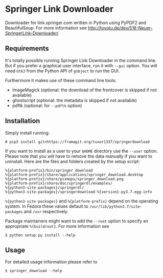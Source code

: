 Springer Link Downloader
========================

Downloader for link.springer.com written in Python using PyPDF2 and BeautifulSoup.
For more information see http://tovotu.de/dev/518-Neuer-SpringerLink-Downloader/

Requirements
------------

It's totally possible running Springer Link Downloader in the command
line. But if you prefer a graphical user interface, run it with `--gui`
option. You will need `Gtk3` from the Python API of `gobject` to run the GUI.

Furthermore it makes use of these command line tools:

* ImageMagick (optional: the download of the frontcover is skipped if not available)
* ghostscript (optional: the metadata is skipped if not available)
* pdftk (optional: for `--pdftk` option)

Installation
------------

Simply install running:

    # pip3 install git+https://framagit.org/tuxor1337/springerdownload

If you want to install as a user to your `$HOME` directory use the `--user`
option. Please note that you will have to remove the data manually if you want
to uninstall. Here are the files and folders created by the setup script:

    %{platform-prefix}/bin/springer_download
    %{platform-prefix}/share/applications/springer_download.desktop
    %{platform-prefix}/share/pixmaps/springer_download.png
    %{platform-prefix}/share/doc/springerdl/examples/
    %{python3-site-packages}/springerdl/
    %{python3-site-packages}/springerdownload-%{version}-py3.7.egg-info

`%{python3-site-packages}` and `%{platform-prefix}` depend on the operating system.
In Fedora these values default to `/usr/lib/python3.7/site-packages` and `/usr`
respectively.

Package maintainers might want to add the `--root` option to specify an
appropriate `%{buildroot}`. For more information see

    $ python setup.py install --help

Usage
-----

For detailed usage information please refer to

    $ springer_download --help

